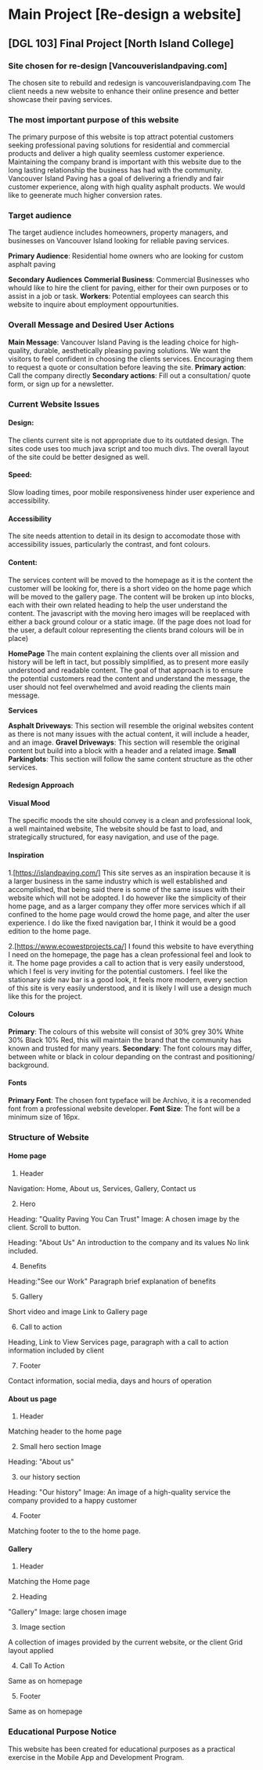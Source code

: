 # Main Project [Re-design a website]

## [DGL 103] Final Project [North Island College]

### Site chosen for re-design [Vancouverislandpaving.com]

The chosen site to rebuild and redesign is vancouverislandpaving.com
The client needs a new website to enhance their online presence and better showcase their paving services.

### The most important purpose of this website

The primary purpose of this website is top attract potential customers seeking professional paving solutions for residential and commercial products and deliver a high quality seemless customer experience. Maintaining the company brand is important with this website due to the long lasting relationship the business has had with the community. Vancouver Island Paving has a goal of delivering a friendly and fair customer experience, along with high quality asphalt products. We would like to geenerate much higher conversion rates.

### Target audience

The target audience includes homeowners, property managers, and businesses on Vancouver Island looking for reliable paving services.

**Primary Audience**: Residential home owners who are looking for custom asphalt paving

**Secondary Audiences**
**Commerial Business**: Commercial Businesses who whould like to hire the client for paving, either for their own purposes or to assist in a job or task.
**Workers**: Potential employees can search this website to inquire about employment oppourtunities.

### Overall Message and Desired User Actions

**Main Message**: Vancouver Island Paving is the leading choice for high-quality, durable, aesthetically pleasing paving solutions. We want the visitors to feel confident in choosing the clients services. Encouraging them to request a quote or consultation before leaving the site.
**Primary action**: Call the company directly
**Secondary actions**: Fill out a consultation/ quote form, or sign up for a newsletter.

### Current Website Issues

#### Design:

The clients current site is not appropriate due to its outdated design. The sites code uses too much java script and too much divs. The overall layout of the site could be better designed as well.

#### Speed:

Slow loading times, poor mobile responsiveness hinder user experience and accessibility.

#### Accessibility

The site needs attention to detail in its design to accomodate those with accessibility issues, particularly the contrast, and font colours.

#### Content:

The services content will be moved to the homepage as it is the content the customer will be looking for, there is a short video on the home page which will be moved to the gallery page. The content will be broken up into blocks, each with their own related heading to help the user understand the content. The javascript with the moving hero images will be reeplaced with either a back ground colour or a static image. (If the page does not load for the user, a default colour representing the clients brand colours will be in place)

**HomePage**
The main content explaining the clients over all mission and history will be left in tact, but possibly simplified, as to present more easily understood and readable content. The goal of that approach is to ensure the potential customers read the content and understand the message, the user should not feel overwhelmed and avoid reading the clients main message.

**Services**

**Asphalt Driveways**: This section will resemble the original websites content as there is not many issues with the actual content, it will include a header, and an image.
**Gravel Driveways**: This section will resemble the original content but build into a block with a header and a related image.
**Small Parkinglots**: This section will follow the same content structure as the other services.

#### Redesign Approach

#### Visual Mood

The specific moods the site should convey is a clean and professional look, a well maintained website, The website should be fast to load, and strategically structured, for easy navigation, and use of the page.

#### Inspiration

1.[https://islandpaving.com/] This site serves as an inspiration because it is a larger business in the same industry which is well established and accomplished, that being said there is some of the same issues with their website which will not be adopted. I do however like the simplicity of their home page, and as a larger company they offer more services which if all confined to the home page would crowd the home page, and alter the user experience. I do like the fixed navigation bar, I think it would be a good edition to the home page.

2.[https://www.ecowestprojects.ca/] I found this website to have everything I need on the homepage, the page has a clean professional feel and look to it. The home page provides a call to action that is very easily understood, which I feel is very inviting for the potential customers. I feel like the stationary side nav bar is a good look, it feels more modern, every section of this site is very easily understood, and it is likely I will use a design much like this for the project.

#### Colours

**Primary**: The colours of this website will consist of 30% grey 30% White 30% Black 10% Red, this will maintain the brand that the community has known and trusted for many years.
**Secondary**: The font colours may differ, between white or black in colour depanding on the contrast and positioning/ background.

#### Fonts

**Primary Font**: The chosen font typeface will be Archivo, it is a recomended font from a professional website developer.
**Font Size**: The font will be a minimum size of 16px.

### Structure of Website

#### Home page

1. Header

Navigation: Home, About us, Services, Gallery, Contact us

2. Hero

Heading: "Quality Paving You Can Trust"
Image: A chosen image by the client.
Scroll to button.

Heading: "About Us"
An introduction to the company and its values
No link included.

4. Benefits

Heading:"See our Work"
Paragraph brief explanation of benefits

5. Gallery

Short video and image
Link to Gallery page

6. Call to action

Heading, Link to View Services page, paragraph with a call to action information included by client

7. Footer

Contact information, social media, days and hours of operation

#### About us page

1. Header

Matching header to the home page

2. Small hero section
   Image

Heading: "About us"

3. our history section

Heading: "Our history"
Image: An image of a high-quality service the company provided to a happy customer

4. Footer

Matching footer to the to the home page.

#### Gallery

1. Header

Matching the Home page

2. Heading

"Gallery"
Image: large chosen image

3. Image section

A collection of images provided by the current website, or the client
Grid layout applied

4. Call To Action

Same as on homepage

5. Footer

Same as on homepage

### Educational Purpose Notice

This website has been created for educational purposes as a practical exercise in the Mobile App and Development Program.
